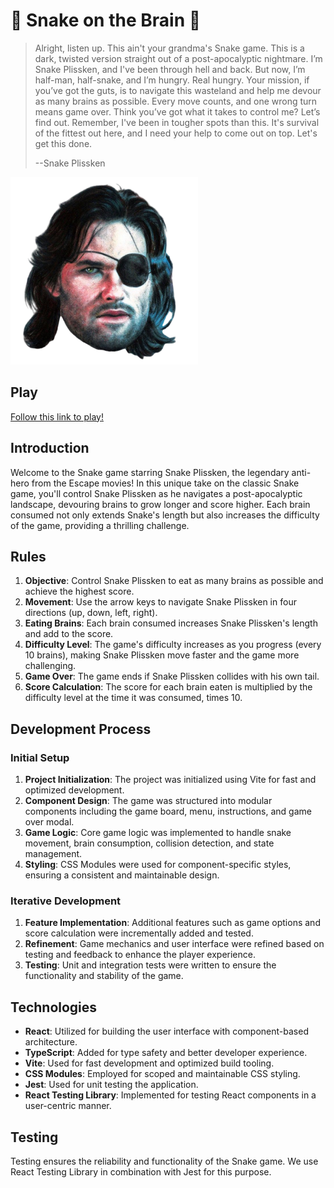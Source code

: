 # 🐍 Snake on the Brain 🧠

> Alright, listen up. This ain't your grandma's Snake game. This is a dark, twisted version straight out of a post-apocalyptic nightmare. I’m Snake Plissken, and I've been through hell and back. But now, I’m half-man, half-snake, and I’m hungry. Real hungry. Your mission, if you’ve got the guts, is to navigate this wasteland and help me devour as many brains as possible. Every move counts, and one wrong turn means game over. Think you’ve got what it takes to control me? Let’s find out. Remember, I've been in tougher spots than this. It's survival of the fittest out here, and I need your help to come out on top. Let's get this done.
> 
> --Snake Plissken

<img src="src/assets/snake.png" alt="Snake Plissken" width="300">

## Play

[Follow this link to play!](https://cbrum.dev/snake-brains/)

## Introduction

Welcome to the Snake game starring Snake Plissken, the legendary anti-hero from the Escape movies! In this unique take on the classic Snake game, you'll control Snake Plissken as he navigates a post-apocalyptic landscape, devouring brains to grow longer and score higher. Each brain consumed not only extends Snake's length but also increases the difficulty of the game, providing a thrilling challenge.

## Rules

1. **Objective**: Control Snake Plissken to eat as many brains as possible and achieve the highest score.
2. **Movement**: Use the arrow keys to navigate Snake Plissken in four directions (up, down, left, right).
3. **Eating Brains**: Each brain consumed increases Snake Plissken's length and add to the score.
4. **Difficulty Level**: The game's difficulty increases as you progress (every 10 brains), making Snake Plissken move faster and the game more challenging.
5. **Game Over**: The game ends if Snake Plissken collides with his own tail.
6. **Score Calculation**: The score for each brain eaten is multiplied by the difficulty level at the time it was consumed, times 10.

## Development Process

### Initial Setup

1. **Project Initialization**: The project was initialized using Vite for fast and optimized development.
2. **Component Design**: The game was structured into modular components including the game board, menu, instructions, and game over modal.
3. **Game Logic**: Core game logic was implemented to handle snake movement, brain consumption, collision detection, and state management.
4. **Styling**: CSS Modules were used for component-specific styles, ensuring a consistent and maintainable design.

### Iterative Development

1. **Feature Implementation**: Additional features such as game options and score calculation were incrementally added and tested.
2. **Refinement**: Game mechanics and user interface were refined based on testing and feedback to enhance the player experience.
3. **Testing**: Unit and integration tests were written to ensure the functionality and stability of the game.

## Technologies

- **React**: Utilized for building the user interface with component-based architecture.
- **TypeScript**: Added for type safety and better developer experience.
- **Vite**: Used for fast development and optimized build tooling.
- **CSS Modules**: Employed for scoped and maintainable CSS styling.
- **Jest**: Used for unit testing the application.
- **React Testing Library**: Implemented for testing React components in a user-centric manner.

## Testing

Testing ensures the reliability and functionality of the Snake game. We use React Testing Library in combination with Jest for this purpose.

